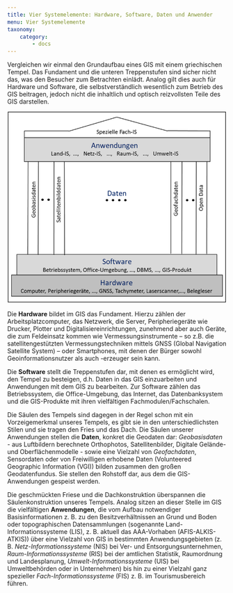 ```yaml
---
title: Vier Systemelemente: Hardware, Software, Daten und Anwender
menu: Vier Systemelemente
taxonomy:
    category:
        - docs
---
```

Vergleichen wir einmal den Grundaufbau eines GIS mit einem griechischen Tempel. Das Fundament und die unteren Treppenstufen sind sicher nicht das, was den Besucher zum Betrachten einlädt. Analog gilt dies auch für Hardware und Software, die selbstverständlich wesentlich zum Betrieb des GIS beitragen, jedoch nicht die inhaltlich und optisch reizvollsten Teile des GIS darstellen.

![Hardware, Software, Daten und Anwender](GIS7.png)

Die **Hardware** bildet im GIS das Fundament. Hierzu zählen der Arbeitsplatzcomputer, das Netzwerk, die Server, Peripheriegeräte wie Drucker, Plotter und Digitalisiereinrichtungen, zunehmend aber auch Geräte, die zum Feldeinsatz kommen wie Vermessungsinstrumente – so z.B. die satellitengestützten Vermessungstechniken mittels GNSS (Global Navigation Satellite System) – oder Smartphones, mit denen der Bürger sowohl Geoinformationsnutzer als auch -erzeuger sein kann. 

Die **Software** stellt die Treppenstufen dar, mit denen es ermöglicht wird, den Tempel zu besteigen, d.h. Daten in das GIS einzuarbeiten und Anwendungen mit dem GIS zu bearbeiten. Zur Software zählen das Betriebssystem, die Office-Umgebung, das Internet, das Datenbanksystem und die GIS-Produkte mit ihren vielfältigen Fachmodulen/Fachschalen. 

Die Säulen des Tempels sind dagegen in der Regel schon mit ein Vorzeigemerkmal unseres Tempels, es gibt sie in den unterschiedlichsten Stilen und sie tragen den Fries und das Dach. Die Säulen unserer Anwendungen stellen die **Daten**, konkret die Geodaten dar: _Geobasisdaten_ - aus Luftbildern berechnete Orthophotos, Satellitenbilder, Digitale Gelände- und Oberflächenmodelle - sowie eine Vielzahl von _Geofachdaten_, Sensordaten oder von Freiwilligen erhobene Daten (Volunteered Geographic Information (VGI)) bilden zusammen den großen Geodatenfundus. Sie stellen den Rohstoff dar, aus dem die GIS-Anwendungen gespeist werden. 

Die geschmückten Friese und die Dachkonstruktion überspannen die Säulenkonstruktion unseres Tempels. Analog sitzen an dieser Stelle im GIS die vielfältigen **Anwendungen**, die vom Aufbau notwendiger Basisinformationen z. B. zu den Besitzverhältnissen an Grund und Boden oder topographischen Datensammlungen (sogenannte Land-Informationssysteme (LIS), z. B. aktuell das AAA-Vorhaben (AFIS-ALKIS-ATKIS)) über eine Vielzahl von GIS in bestimmten Anwendungsgebieten (z. B. _Netz-Informationssysteme_ (NIS) bei Ver- und Entsorgungsunternehmen, _Raum-Informationssysteme_ (RIS) bei der amtlichen Statistik, Raumordnung und Landesplanung, _Umwelt-Informationssysteme_ (UIS) bei Umweltbehörden oder in Unternehmen) bis hin zu einer Vielzahl ganz spezieller _Fach-Informationssysteme_ (FIS) z. B. im Tourismusbereich führen.
